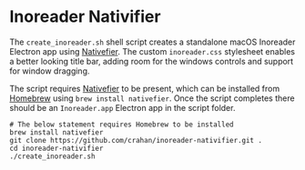 # Inoreader Nativifier

The `create_inoreader.sh` shell script creates a standalone macOS Inoreader Electron app using [Nativefier](https://github.com/nativefier/nativefier). The custom `inoreader.css` stylesheet enables a better looking title bar, adding room for the windows controls and support for window dragging. 

The script requires [Nativefier](https://github.com/nativefier/nativefier) to be present, which can be installed from [Homebrew](https://brew.sh/) using `brew install nativefier`. Once the script completes there should be an `Inoreader.app` Electron app in the script folder.

```shell
# The below statement requires Homebrew to be installed
brew install nativefier
git clone https://github.com/crahan/inoreader-nativifier.git .
cd inoreader-nativifier
./create_inoreader.sh
```

